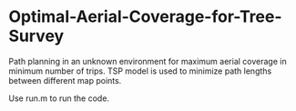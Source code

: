 # Optimal-Aerial-Coverage-for-Tree-Survey
Path planning in an unknown environment for maximum aerial coverage in minimum number of trips. TSP model is used to minimize path lengths between different map points.

Use run.m to run the code. 

